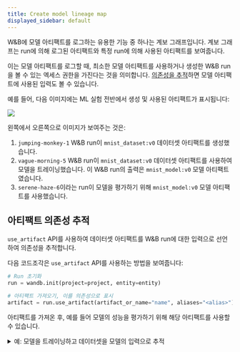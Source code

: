 ```yaml
---
title: Create model lineage map
displayed_sidebar: default
---
```


W&B에 모델 아티팩트를 로그하는 유용한 기능 중 하나는 계보 그래프입니다. 계보 그래프는 run에 의해 로그된 아티팩트와 특정 run에 의해 사용된 아티팩트를 보여줍니다.

이는 모델 아티팩트를 로그할 때, 최소한 모델 아티팩트를 사용하거나 생성한 W&B run을 볼 수 있는 엑세스 권한을 가진다는 것을 의미합니다. [의존성을 추적](#track-an-artifact-dependency)하면 모델 아티팩트에 사용된 입력도 볼 수 있습니다.

예를 들어, 다음 이미지에는 ML 실험 전반에서 생성 및 사용된 아티팩트가 표시됩니다:

![](/images/models/model_lineage_example.png)

왼쪽에서 오른쪽으로 이미지가 보여주는 것은:
1. `jumping-monkey-1` W&B run이 `mnist_dataset:v0` 데이터셋 아티팩트를 생성했습니다.
2. `vague-morning-5` W&B run이 `mnist_dataset:v0` 데이터셋 아티팩트를 사용하여 모델을 트레이닝했습니다. 이 W&B run의 출력은 `mnist_model:v0` 모델 아티팩트였습니다.
3. `serene-haze-6`이라는 run이 모델을 평가하기 위해 `mnist_model:v0` 모델 아티팩트를 사용했습니다.

## 아티팩트 의존성 추적

`use_artifact` API를 사용하여 데이터셋 아티팩트를 W&B run에 대한 입력으로 선언하여 의존성을 추적합니다.

다음 코드조각은 `use_artifact` API를 사용하는 방법을 보여줍니다:

```python
# Run 초기화
run = wandb.init(project=project, entity=entity)

# 아티팩트 가져오기, 이를 의존성으로 표시
artifact = run.use_artifact(artifact_or_name="name", aliases="<alias>")
```

아티팩트를 가져온 후, 예를 들어 모델의 성능을 평가하기 위해 해당 아티팩트를 사용할 수 있습니다.

<details>

<summary>예: 모델을 트레이닝하고 데이터셋을 모델의 입력으로 추적</summary>

```python
job_type = "train_model"

config = {
    "optimizer": "adam",
    "batch_size": 128,
    "epochs": 5,
    "validation_split": 0.1,
}

run = wandb.init(project=project, job_type=job_type, config=config)

version = "latest"
name = "{}:{}".format("{}_dataset".format(model_use_case_id), version)

# highlight-start
artifact = run.use_artifact(name)
# highlight-end

train_table = artifact.get("train_table")
x_train = train_table.get_column("x_train", convert_to="numpy")
y_train = train_table.get_column("y_train", convert_to="numpy")

# 설정 사전에서 변수로 값 저장하여 엑세스 용이성 향상
num_classes = 10
input_shape = (28, 28, 1)
loss = "categorical_crossentropy"
optimizer = run.config["optimizer"]
metrics = ["accuracy"]
batch_size = run.config["batch_size"]
epochs = run.config["epochs"]
validation_split = run.config["validation_split"]

# 모델 아키텍처 생성
model = keras.Sequential(
    [
        layers.Input(shape=input_shape),
        layers.Conv2D(32, kernel_size=(3, 3), activation="relu"),
        layers.MaxPooling2D(pool_size=(2, 2)),
        layers.Conv2D(64, kernel_size=(3, 3), activation="relu"),
        layers.MaxPooling2D(pool_size=(2, 2)),
        layers.Flatten(),
        layers.Dropout(0.5),
        layers.Dense(num_classes, activation="softmax"),
    ]
)
model.compile(loss=loss, optimizer=optimizer, metrics=metrics)

# 트레이닝 데이터에 대한 라벨 생성
y_train = keras.utils.to_categorical(y_train, num_classes)

# 트레이닝 및 테스트 세트 생성
x_t, x_v, y_t, y_v = train_test_split(x_train, y_train, test_size=0.33)

# 모델 트레이닝
model.fit(
    x=x_t,
    y=y_t,
    batch_size=batch_size,
    epochs=epochs,
    validation_data=(x_v, y_v),
    callbacks=[WandbCallback(log_weights=True, log_evaluation=True)],
)

# 모델을 로컬에 저장
path = "model.h5"
model.save(path)

path = "./model.h5"
registered_model_name = "MNIST-dev"
name = "mnist_model"

# highlight-start
run.link_model(path=path, registered_model_name=registered_model_name, name=name)
# highlight-end
run.finish()
```

</details>